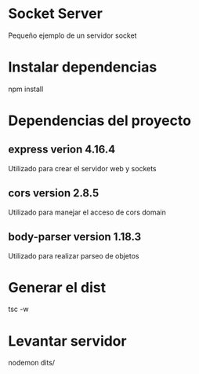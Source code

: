 # Socket Server
Pequeño ejemplo de un servidor socket

# Instalar dependencias
npm install

# Dependencias del proyecto

## express verion 4.16.4 
Utilizado para crear el servidor web y sockets
## cors version 2.8.5 
Utilizado para manejar el acceso de cors domain
## body-parser version 1.18.3
Utilizado para realizar parseo de objetos

# Generar el dist
tsc -w

# Levantar servidor
nodemon dits/
